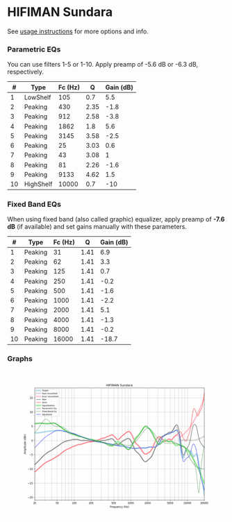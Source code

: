 # HIFIMAN Sundara
See [usage instructions](https://github.com/jaakkopasanen/AutoEq#usage) for more options and info.

### Parametric EQs
You can use filters 1-5 or 1-10. Apply preamp of -5.6 dB or -6.3 dB, respectively.

|   # | Type      |   Fc (Hz) |    Q |   Gain (dB) |
|-----|-----------|-----------|------|-------------|
|   1 | LowShelf  |       105 | 0.7  |         5.5 |
|   2 | Peaking   |       430 | 2.35 |        -1.8 |
|   3 | Peaking   |       912 | 2.58 |        -3.8 |
|   4 | Peaking   |      1862 | 1.8  |         5.6 |
|   5 | Peaking   |      3145 | 3.58 |        -2.5 |
|   6 | Peaking   |        25 | 3.03 |         0.6 |
|   7 | Peaking   |        43 | 3.08 |         1   |
|   8 | Peaking   |        81 | 2.26 |        -1.6 |
|   9 | Peaking   |      9133 | 4.62 |         1.5 |
|  10 | HighShelf |     10000 | 0.7  |       -10   |

### Fixed Band EQs
When using fixed band (also called graphic) equalizer, apply preamp of **-7.6 dB** (if available) and set gains manually with these parameters.

|   # | Type    |   Fc (Hz) |    Q |   Gain (dB) |
|-----|---------|-----------|------|-------------|
|   1 | Peaking |        31 | 1.41 |         6.9 |
|   2 | Peaking |        62 | 1.41 |         3.3 |
|   3 | Peaking |       125 | 1.41 |         0.7 |
|   4 | Peaking |       250 | 1.41 |        -0.2 |
|   5 | Peaking |       500 | 1.41 |        -1.6 |
|   6 | Peaking |      1000 | 1.41 |        -2.2 |
|   7 | Peaking |      2000 | 1.41 |         5.1 |
|   8 | Peaking |      4000 | 1.41 |        -1.3 |
|   9 | Peaking |      8000 | 1.41 |        -0.2 |
|  10 | Peaking |     16000 | 1.41 |       -18.7 |

### Graphs
![](./HIFIMAN%20Sundara.png)
